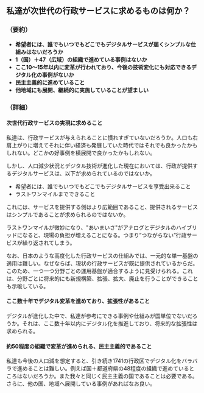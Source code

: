 ## 私達が次世代の行政サービスに求めるものは何か？
### （要約）
- <B>希望者には、誰でもいつでもどこでもデジタルサービスが届くシンプルな仕組みはないだろうか</B>
- <B>1（国）＋47（広域）の組織で進めている事例はないか</B>
- <B>ここ10～15年以内に変革が行われており、今後の技術変化にも対応できるデジタル化の事例がないか</B>
- <B>民主主義的に進めていること</B>
- <B>他地域にも展開、継続的に実施していることが望ましい</B>

### （詳細）
#### 次世代行政サービスの実現に求めること
私達は、行政サービスが与えられることに慣れすぎていないだろうか。人口も右肩上がりに増えてそれに伴い経済も発展していた時代ではそれでも良かったかもしれない。どこかの好事例を横展開で良かったかもしれない。

しかし、人口減少状況とデジタル技術が進化した現在においては、行政が提供するデジタルサービスは、以下が求められているのではないか。

- 希望者には、誰でもいつでもどこでもデジタルサービスを享受出来ること
- ラストワンマイルまでできること
 
これには、サービスを提供する側はより広範囲であること、提供されるサービスはシンプルであることが求められるのではないか。

ラストワンマイルが微妙になり、"あいまいさ"がアナログとデジタルのハイブリッドになると、現場の負担が増えることになる。つまり”つながらない”行政サービスが繰り返されてしまう。

なお、日本のような高度化した行政サービスの仕組みでは、一元的な単一基盤の適用は難しい。なぜならば、現状の行政サービスが既に提供されているからだ。このため、一つ一つ分野ごとの運用基盤が適合するように見受けられる。これは、分野ごとに将来的にも新規構築、拡張、拡大、廃止を行うことができることも示唆している。

#### ここ数十年でデジタル変革を進めており、拡張性があること
デジタルが進化した中で、私達が参考にできる事例や仕組みが国単位でないだろうか。それは、ここ数十年以内にデジタル化を推進しており、将来的な拡張性は求められる。

#### 約50程度の組織で変革が進められる、民主主義的であること
私達も今後の人口減を想定すると、引き続き1741の行政区でデジタル化をバラバラで進めることは難しい。例えば国＋都道府県の48程度の組織で進めているところはないだろうか。また我々と同じく民主主義の国であることは必要である。さらに、他の国、地域へ展開している事例があればなお良い。
